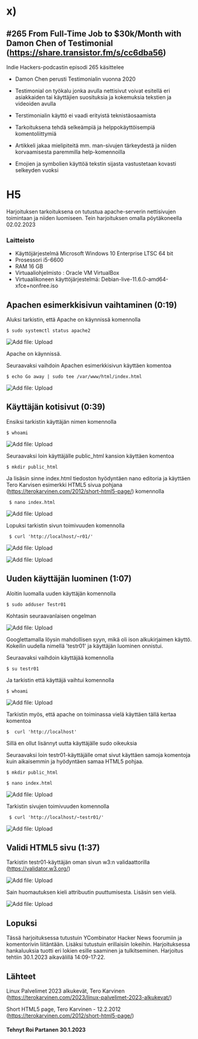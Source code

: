# x)

 
 
 
 
## 	#265 From Full-Time Job to $30k/Month with Damon Chen of Testimonial (https://share.transistor.fm/s/cc6dba56)

  Indie Hackers-podcastin episodi 265 käsittelee 
  
* Damon Chen perusti Testimonialin vuonna 2020
* Testimonial on työkalu jonka avulla nettisivut voivat esitellä eri asiakkaiden tai käyttäjien suosituksia ja kokemuksia tekstien ja videoiden avulla
* Terstimonialin käyttö ei vaadi erityistä teknistäosaamista
 
* Tarkoituksena tehdä selkeämpiä ja helppokäyttöisempiä komentoliittymiä
* Artikkeli jakaa mielipiteitä mm. man-sivujen tärkeydestä ja niiden korvaamisesta paremmilla help-komennoilla
* Emojien ja symbolien käyttöä tekstin sijasta vastustetaan kovasti selkeyden vuoksi


 # H5
 Harjoituksen tarkoituksena on tutustua apache-serverin nettisivujen toimintaan ja niiden luomiseen. Tein harjoituksen omalla pöytäkoneella 02.02.2023
 

 
 
### Laitteisto
 
* Käyttöjärjestelmä	Microsoft Windows 10 Enterprise LTSC 64 bit
* Prosessori i5-6600
* RAM 16 GB
* Virtuaaliohjelmisto : Oracle VM VirtualBox
* Virtuaalikoneen käyttöjärjestelmä: Debian-live-11.6.0-amd64-xfce+nonfree.iso





## Apachen esimerkkisivun vaihtaminen (0:19)

Aluksi tarkistin, että Apache on käynnissä komennolla 

    $ sudo systemctl status apache2	
    
![Add file: Upload](/ss/aparun.PNG)
 
   Apache on käynnissä.
    
 Seuraavaksi vaihdoin Apachen esimerkkisivun käyttäen komentoa
   
    $ echo Go away | sudo tee /var/www/html/index.html
    
 ![Add file: Upload](/ss/goaway.PNG)   


## Käyttäjän kotisivut (0:39)

Ensiksi tarkistin käyttäjän nimen komennolla

    $ whoami
    
  ![Add file: Upload](/ss/whoami.PNG)  
  
  Seuraavaksi loin käyttäjälle public_html kansion käyttäen komentoa 
  
    $ mkdir public_html
    
  Ja lisäsin sinne index.html tiedoston hyödyntäen nano editoria ja käyttäen Tero Karvisen esimerkki HTML5 sivua pohjana (https://terokarvinen.com/2012/short-html5-page/) komennolla
  
     $ nano index.html
  
  ![Add file: Upload](/ss/nanopage.PNG) 
  
  Lopuksi tarkistin sivun toimivuuden komennolla
  
     $ curl 'http://localhost/~r01/'
     
  ![Add file: Upload](/ss/curltesti.PNG) 
  
  ![Add file: Upload](/ss/thundertesti.PNG) 
 

## Uuden käyttäjän luominen (1:07)
  
Aloitin luomalla uuden käyttäjän komennolla

    $ sudo adduser Testr01
 
Kohtasin seuraavanlaisen ongelman

 ![Add file: Upload](/ss/ongelma.PNG) 
 
 Googlettamalla löysin mahdollisen syyn, mikä oli ison alkukirjaimen käyttö. Kokeilin uudella nimellä 'testr01' ja käyttäjän luominen onnistui.
 
 Seuraavaksi vaihdoin käyttäjää komennolla
 
    $ su testr01
    
 Ja tarkistin että käyttäjä vaihtui komennolla
 
    $ whoami
    
  ![Add file: Upload](/ss/whoamitest.PNG)   
  
 Tarkistin myös, että apache on toiminassa vielä käyttäen tällä kertaa komentoa 
 
    $  curl 'http://localhost'
  
 Sillä en ollut lisännyt uutta käyttäjälle sudo oikeuksia
 
 Seuraavaksi loin testr01-käyttäjälle omat sivut käyttäen samoja komentoja kuin aikaisemmin ja hyödyntäen samaa HTML5 pohjaa.
 
    $ mkdir public_html
    
    $ nano index.html
    
  ![Add file: Upload](/ss/testr01page.PNG)  
  
  Tarkistin sivujen toimivuuden komennolla
  
     $ curl 'http://localhost/~testr01/'
     
  ![Add file: Upload](/ss/curltestr01.PNG)   
     

 ## Validi HTML5 sivu (1:37)
 
  Tarkistin testr01-käyttäjän oman sivun w3:n validaattorilla (https://validator.w3.org/)
 
  ![Add file: Upload](/ss/validointiw3.PNG) 
  
  Sain huomautuksen kieli attribuutin puuttumisesta. Lisäsin sen vielä.
  
  
![Add file: Upload](/ss/muutettutestr01.PNG) 



 ## Lopuksi 
 
 Tässä harjoituksessa tutustuin YCombinator Hacker News foorumiin ja komentorivin liitäntään. Lisäksi tutustuin erillaisiin lokeihin. Harjoituksessa hankaluuksia tuotti eri lokien esille saaminen ja tulkitseminen. Harjoitus tehtiin 30.1.2023 aikavälillä 14:09-17:22.
 
## Lähteet


Linux Palvelimet 2023 alkukevät, Tero Karvinen (https://terokarvinen.com/2023/linux-palvelimet-2023-alkukevat/)

Short HTML5 page, Tero Karvinen - 12.2.2012 (https://terokarvinen.com/2012/short-html5-page/)

#### Tehnyt Roi Partanen 30.1.2023

